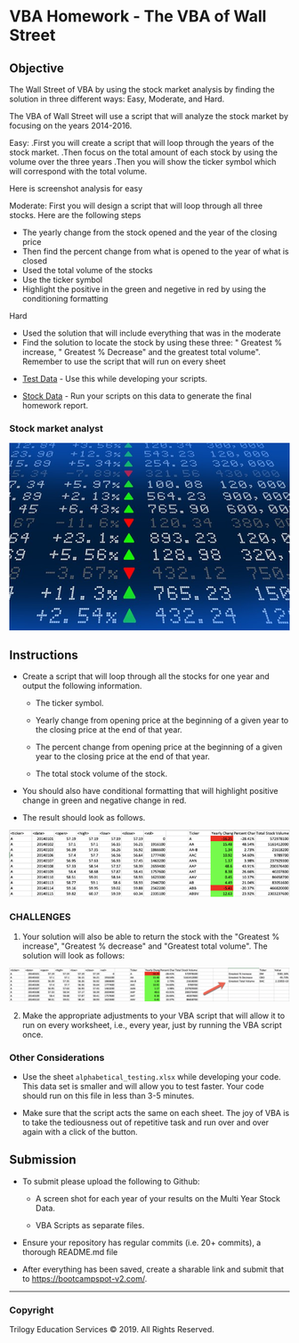 # VBA Homework - The VBA of Wall Street

## Objective

The Wall Street of VBA by using the stock market analysis by finding the solution in three different ways: Easy, Moderate, and Hard.

The VBA of Wall Street will use a script that will analyze the stock market by focusing on the years 2014-2016.

Easy: 
.First you will create a script that will loop through the years of the stock market.
.Then focus on the total amount of each stock by using the volume over the three years
.Then you will show the ticker symbol which will correspond with the total volume.

Here is screenshot analysis for easy 






Moderate:
 First you will design a script that will loop through all three stocks. Here are the following steps
 - The yearly change from the stock opened and the year of the closing price
 - Then find the percent change from what is opened to the year of what is closed
 - Used the total volume of the stocks
 - Use the ticker symbol
 - Highlight the positive in the green and negetive in red by using the conditioning formatting
 
 Hard
 - Used the solution that will include everything that was in the moderate
 - Find the solution to locate the stock by using these three:
 " Greatest % increase, " Greatest % Decrease" and the greatest total volume".
   Remember to use the script that will run on every sheet


* [Test Data](Resources/alphabetical_testing.xlsx) - Use this while developing your scripts.

* [Stock Data](Resources/Multiple_year_stock_data.xlsx) - Run your scripts on this data to generate the final homework report.

### Stock market analyst

![stock Market](Images/stockmarket.jpg)

## Instructions

* Create a script that will loop through all the stocks for one year and output the following information.

  * The ticker symbol.

  * Yearly change from opening price at the beginning of a given year to the closing price at the end of that year.

  * The percent change from opening price at the beginning of a given year to the closing price at the end of that year.

  * The total stock volume of the stock.

* You should also have conditional formatting that will highlight positive change in green and negative change in red.

* The result should look as follows.

![moderate_solution](Images/moderate_solution.png)

### CHALLENGES

1. Your solution will also be able to return the stock with the "Greatest % increase", "Greatest % decrease" and "Greatest total volume". The solution will look as follows:

![hard_solution](Images/hard_solution.png)

2. Make the appropriate adjustments to your VBA script that will allow it to run on every worksheet, i.e., every year, just by running the VBA script once.

### Other Considerations

* Use the sheet `alphabetical_testing.xlsx` while developing your code. This data set is smaller and will allow you to test faster. Your code should run on this file in less than 3-5 minutes.

* Make sure that the script acts the same on each sheet. The joy of VBA is to take the tediousness out of repetitive task and run over and over again with a click of the button.

## Submission

* To submit please upload the following to Github:

  * A screen shot for each year of your results on the Multi Year Stock Data.

  * VBA Scripts as separate files.

* Ensure your repository has regular commits (i.e. 20+ commits), a thorough README.md file

* After everything has been saved, create a sharable link and submit that to <https://bootcampspot-v2.com/>.

- - -

### Copyright

Trilogy Education Services © 2019. All Rights Reserved.
